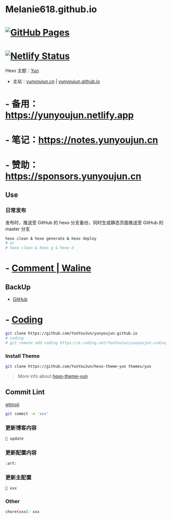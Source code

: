 # Melanie618.github.io

# [![GitHub Pages](https://github.com/YunYouJun/yunyoujun.github.io/workflows/GitHub%20Pages/badge.svg)](https://github.com/YunYouJun/yunyoujun.github.io/actions)
# [![Netlify Status](https://api.netlify.com/api/v1/badges/4acb3c9b-fbcd-488e-be70-18942eb2669f/deploy-status)](https://app.netlify.com/sites/yunyoujun/deploys)

Hexo 主题：[Yun](https://github.com/YunYouJun/hexo-theme-yun/)

- 主站：[yunyoujun.cn](https://www.yunyoujun.cn) | [yunyoujun.github.io](https://yunyoujun.github.io)
# - 备用：<https://yunyoujun.netlify.app>
# - 笔记：<https://notes.yunyoujun.cn>
# - 赞助：<https://sponsors.yunyoujun.cn>

## Use

### 日常发布

发布时，推送至 GitHub 的 hexo 分支备份，同时生成静态页面推送至 GitHub 的 master 分支

```sh
hexo clean & hexo generate & hexo deploy
# or
# hexo clean & hexo g & hexo d
```

# - [Comment | Waline](https://waline.yunyoujun.cn/ui/)

## BackUp

- [GitHub](https://github.com/Melanie618/Melanie618.github.io)
# - [Coding](https://e.coding.net/YunYouJun/yunyoujun.coding.me)

```sh
git clone https://github.com/YunYouJun/yunyoujun.github.io
# coding
# git remote add coding https://e.coding.net/YunYouJun/yunyoujun.coding.me.git
```

### Install Theme

```sh
git clone https://github.com/YunYouJun/hexo-theme-yun themes/yun
```

> More info about [hexo-theme-yun](https://yun.yunyoujun.cn)

## Commit Lint

[gitmoji](https://gitmoji.carloscuesta.me/)

```sh
git commit -m 'xxx'
```

### 更新博客内容

```sh
📝 update
```

### 更新配置内容
```sh
:art:
```

### 更新主配置

```sh
💄 xxx
```

### Other

```sh
chore(xxx): xxx
```
